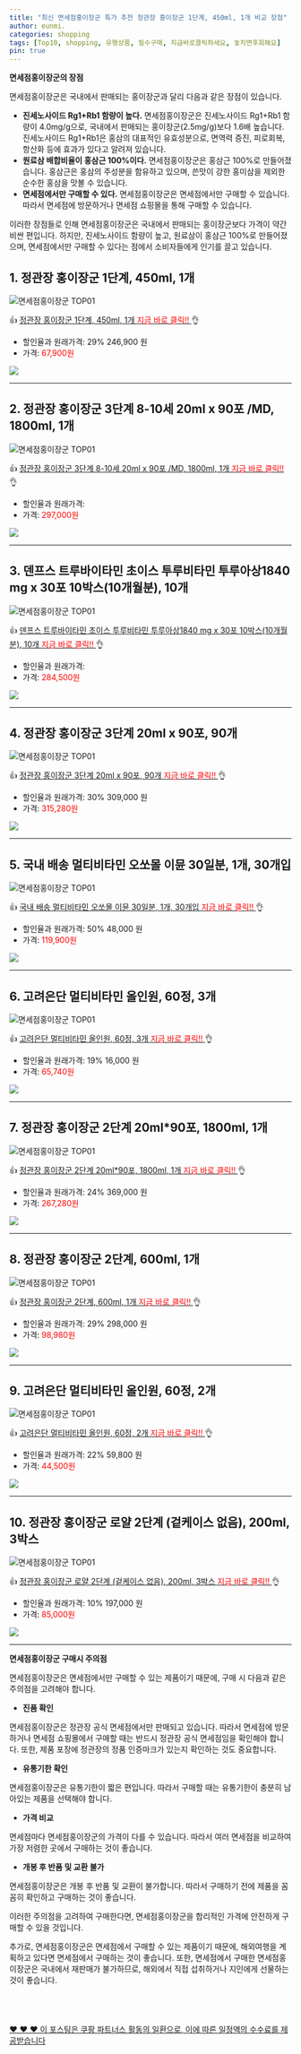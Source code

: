 ```yaml
---
title: "최신 면세점홍이장군 특가 추천 정관장 홍이장군 1단계, 450ml, 1개 비교 장점"
author: eunmi.
categories: shopping
tags: [Top10, shopping, 유행상품, 필수구매, 지금바로클릭하세요, 놓치면후회해요]
pin: true
---
```

**면세점홍이장군의 장점**

면세점홍이장군은 국내에서 판매되는 홍이장군과 달리 다음과 같은 장점이 있습니다.

* **진세노사이드 Rg1+Rb1 함량이 높다.** 면세점홍이장군은 진세노사이드 Rg1+Rb1 함량이 4.0mg/g으로, 국내에서 판매되는 홍이장군(2.5mg/g)보다 1.6배 높습니다. 진세노사이드 Rg1+Rb1은 홍삼의 대표적인 유효성분으로, 면역력 증진, 피로회복, 항산화 등에 효과가 있다고 알려져 있습니다.
* **원료삼 배합비율이 홍삼근 100%이다.** 면세점홍이장군은 홍삼근 100%로 만들어졌습니다. 홍삼근은 홍삼의 주성분을 함유하고 있으며, 쓴맛이 강한 홍미삼을 제외한 순수한 홍삼을 맛볼 수 있습니다.
* **면세점에서만 구매할 수 있다.** 면세점홍이장군은 면세점에서만 구매할 수 있습니다. 따라서 면세점에 방문하거나 면세점 쇼핑몰을 통해 구매할 수 있습니다.

이러한 장점들로 인해 면세점홍이장군은 국내에서 판매되는 홍이장군보다 가격이 약간 비싼 편입니다. 하지만, 진세노사이드 함량이 높고, 원료삼이 홍삼근 100%로 만들어졌으며, 면세점에서만 구매할 수 있다는 점에서 소비자들에게 인기를 끌고 있습니다.

   

## 1. 정관장 홍이장군 1단계, 450ml, 1개

![면세점홍이장군 TOP01](https://thumbnail6.coupangcdn.com/thumbnails/remote/230x230ex/image/vendor_inventory/d28b/08ec151a4dd64e55b8e0ac8a2b92e75d083acceb40a1bc4a879127dec81f.png)


👍 [정관장 홍이장군 1단계, 450ml, 1개 <font color=red> 지금 바로 클릭!! </font> ](https://link.coupang.com/re/AFFSDP?lptag=AF3617701&subid=GithubCoopas&pageKey=4311129782&traceid=V0-153&itemId=5003393158&vendorItemId=86534639604) 👌 


- 할인율과 원래가격: 29%  246,900   원
- 가격: <span style='color:red'>67,900원</span>

[![](/discount_price.png)](https://link.coupang.com/re/AFFSDP?lptag=AF3617701&subid=GithubCoopas&pageKey=4311129782&traceid=V0-153&itemId=5003393158&vendorItemId=86534639604)

---


   

## 2. 정관장 홍이장군 3단계 8-10세 20ml x 90포 /MD, 1800ml, 1개

![면세점홍이장군 TOP01](https://thumbnail9.coupangcdn.com/thumbnails/remote/230x230ex/image/vendor_inventory/6264/93575f8ba0da079679ec567a03a6278a840dc998ba6b0b7af403e88708a6.png)


👍 [정관장 홍이장군 3단계 8-10세 20ml x 90포 /MD, 1800ml, 1개 <font color=red> 지금 바로 클릭!! </font> ](https://link.coupang.com/re/AFFSDP?lptag=AF3617701&subid=GithubCoopas&pageKey=6124117940&traceid=V0-153&itemId=11629877980&vendorItemId=86534672234) 👌 


- 할인율과 원래가격: 
- 가격: <span style='color:red'>297,000원</span>

[![](/discount_price.png)](https://link.coupang.com/re/AFFSDP?lptag=AF3617701&subid=GithubCoopas&pageKey=6124117940&traceid=V0-153&itemId=11629877980&vendorItemId=86534672234)

---


   

## 3. 덴프스 트루바이타민 초이스 투루비타민 투루아상1840 mg x 30포 10박스(10개월분), 10개

![면세점홍이장군 TOP01](https://thumbnail6.coupangcdn.com/thumbnails/remote/230x230ex/image/vendor_inventory/7081/38212976413f2be866b0277f80a7dc00fd8b4076ec0d1644d50fd8065910.jpg)


👍 [덴프스 트루바이타민 초이스 투루비타민 투루아상1840 mg x 30포 10박스(10개월분), 10개 <font color=red> 지금 바로 클릭!! </font> ](https://link.coupang.com/re/AFFSDP?lptag=AF3617701&subid=GithubCoopas&pageKey=7531039859&traceid=V0-153&itemId=19774074688&vendorItemId=86763355684) 👌 


- 할인율과 원래가격: 
- 가격: <span style='color:red'>284,500원</span>

[![](/discount_price.png)](https://link.coupang.com/re/AFFSDP?lptag=AF3617701&subid=GithubCoopas&pageKey=7531039859&traceid=V0-153&itemId=19774074688&vendorItemId=86763355684)

---


   

## 4. 정관장 홍이장군 3단계 20ml x 90포, 90개

![면세점홍이장군 TOP01](https://thumbnail7.coupangcdn.com/thumbnails/remote/230x230ex/image/vendor_inventory/c1ec/bbf319fe888ba1d5b64c0fa4199450e9a12a5807a0ee787fe2e8a3069006.png)


👍 [정관장 홍이장군 3단계 20ml x 90포, 90개 <font color=red> 지금 바로 클릭!! </font> ](https://link.coupang.com/re/AFFSDP?lptag=AF3617701&subid=GithubCoopas&pageKey=7188840367&traceid=V0-153&itemId=16094663764&vendorItemId=86000256667) 👌 


- 할인율과 원래가격: 30%  309,000   원
- 가격: <span style='color:red'>315,280원</span>

[![](/discount_price.png)](https://link.coupang.com/re/AFFSDP?lptag=AF3617701&subid=GithubCoopas&pageKey=7188840367&traceid=V0-153&itemId=16094663764&vendorItemId=86000256667)

---


   

## 5. 국내 배송 멀티비타민 오쏘몰 이뮨 30일분, 1개, 30개입

![면세점홍이장군 TOP01](https://thumbnail7.coupangcdn.com/thumbnails/remote/230x230ex/image/vendor_inventory/d6a2/d414bc672467d2812000e7f13dddcb760b71a3e17af6630b479fbadfd269.jpg)


👍 [국내 배송 멀티비타민 오쏘몰 이뮨 30일분, 1개, 30개입 <font color=red> 지금 바로 클릭!! </font> ](https://link.coupang.com/re/AFFSDP?lptag=AF3617701&subid=GithubCoopas&pageKey=7653917970&traceid=V0-153&itemId=20373115084&vendorItemId=87222119697) 👌 


- 할인율과 원래가격: 50%  48,000   원
- 가격: <span style='color:red'>119,900원</span>

[![](/discount_price.png)](https://link.coupang.com/re/AFFSDP?lptag=AF3617701&subid=GithubCoopas&pageKey=7653917970&traceid=V0-153&itemId=20373115084&vendorItemId=87222119697)

---


   

## 6. 고려은단 멀티비타민 올인원, 60정, 3개

![면세점홍이장군 TOP01](https://thumbnail10.coupangcdn.com/thumbnails/remote/230x230ex/image/vendor_inventory/ff07/7a7958f0688281dcc0977d1066b009132141259cd845541843f2063684b4.jpg)


👍 [고려은단 멀티비타민 올인원, 60정, 3개 <font color=red> 지금 바로 클릭!! </font> ](https://link.coupang.com/re/AFFSDP?lptag=AF3617701&subid=GithubCoopas&pageKey=6743604050&traceid=V0-153&itemId=17892709009&vendorItemId=78477362984) 👌 


- 할인율과 원래가격: 19%  16,000   원
- 가격: <span style='color:red'>65,740원</span>

[![](/discount_price.png)](https://link.coupang.com/re/AFFSDP?lptag=AF3617701&subid=GithubCoopas&pageKey=6743604050&traceid=V0-153&itemId=17892709009&vendorItemId=78477362984)

---


   

## 7. 정관장 홍이장군 2단계 20ml*90포, 1800ml, 1개

![면세점홍이장군 TOP01](https://thumbnail8.coupangcdn.com/thumbnails/remote/230x230ex/image/vendor_inventory/a9b1/2a513b9cbeaf92c9c0053a06b6a303e9feca261d26b8b8b94f689b601c7d.png)


👍 [정관장 홍이장군 2단계 20ml*90포, 1800ml, 1개 <font color=red> 지금 바로 클릭!! </font> ](https://link.coupang.com/re/AFFSDP?lptag=AF3617701&subid=GithubCoopas&pageKey=6978790953&traceid=V0-153&itemId=17041225800&vendorItemId=86000242186) 👌 


- 할인율과 원래가격: 24%  369,000   원
- 가격: <span style='color:red'>267,280원</span>

[![](/discount_price.png)](https://link.coupang.com/re/AFFSDP?lptag=AF3617701&subid=GithubCoopas&pageKey=6978790953&traceid=V0-153&itemId=17041225800&vendorItemId=86000242186)

---


   

## 8. 정관장 홍이장군 2단계, 600ml, 1개

![면세점홍이장군 TOP01](https://thumbnail8.coupangcdn.com/thumbnails/remote/230x230ex/image/vendor_inventory/a9b1/2a513b9cbeaf92c9c0053a06b6a303e9feca261d26b8b8b94f689b601c7d.png)


👍 [정관장 홍이장군 2단계, 600ml, 1개 <font color=red> 지금 바로 클릭!! </font> ](https://link.coupang.com/re/AFFSDP?lptag=AF3617701&subid=GithubCoopas&pageKey=6978790953&traceid=V0-153&itemId=525000956&vendorItemId=86000239896) 👌 


- 할인율과 원래가격: 29%  298,000   원
- 가격: <span style='color:red'>98,980원</span>

[![](/discount_price.png)](https://link.coupang.com/re/AFFSDP?lptag=AF3617701&subid=GithubCoopas&pageKey=6978790953&traceid=V0-153&itemId=525000956&vendorItemId=86000239896)

---


   

## 9. 고려은단 멀티비타민 올인원, 60정, 2개

![면세점홍이장군 TOP01](https://thumbnail8.coupangcdn.com/thumbnails/remote/230x230ex/image/vendor_inventory/db13/f242272a1aa9e1bef5d0d76f7aa8252c10172c91fc984f1c0cb33cf6c6e6.jpg)


👍 [고려은단 멀티비타민 올인원, 60정, 2개 <font color=red> 지금 바로 클릭!! </font> ](https://link.coupang.com/re/AFFSDP?lptag=AF3617701&subid=GithubCoopas&pageKey=6743604050&traceid=V0-153&itemId=17892709008&vendorItemId=78477362980) 👌 


- 할인율과 원래가격: 22%  59,800   원
- 가격: <span style='color:red'>44,500원</span>

[![](/discount_price.png)](https://link.coupang.com/re/AFFSDP?lptag=AF3617701&subid=GithubCoopas&pageKey=6743604050&traceid=V0-153&itemId=17892709008&vendorItemId=78477362980)

---


   

## 10. 정관장 홍이장군 로얄 2단계 (겉케이스 없음), 200ml, 3박스

![면세점홍이장군 TOP01](https://thumbnail8.coupangcdn.com/thumbnails/remote/230x230ex/image/vendor_inventory/5a1e/8f58c63faed0cb83505debba85e3e11fe397366f8bdc6dfb9f389a334288.png)


👍 [정관장 홍이장군 로얄 2단계 (겉케이스 없음), 200ml, 3박스 <font color=red> 지금 바로 클릭!! </font> ](https://link.coupang.com/re/AFFSDP?lptag=AF3617701&subid=GithubCoopas&pageKey=6012030947&traceid=V0-153&itemId=10909233531&vendorItemId=86606171008) 👌 


- 할인율과 원래가격: 10%  197,000   원
- 가격: <span style='color:red'>85,000원</span>

[![](/discount_price.png)](https://link.coupang.com/re/AFFSDP?lptag=AF3617701&subid=GithubCoopas&pageKey=6012030947&traceid=V0-153&itemId=10909233531&vendorItemId=86606171008)

---
**면세점홍이장군 구매시 주의점**

면세점홍이장군은 면세점에서만 구매할 수 있는 제품이기 때문에, 구매 시 다음과 같은 주의점을 고려해야 합니다.

* **진품 확인**

면세점홍이장군은 정관장 공식 면세점에서만 판매되고 있습니다. 따라서 면세점에 방문하거나 면세점 쇼핑몰에서 구매할 때는 반드시 정관장 공식 면세점임을 확인해야 합니다. 또한, 제품 포장에 정관장의 정품 인증마크가 있는지 확인하는 것도 중요합니다.

* **유통기한 확인**

면세점홍이장군은 유통기한이 짧은 편입니다. 따라서 구매할 때는 유통기한이 충분히 남아있는 제품을 선택해야 합니다.

* **가격 비교**

면세점마다 면세점홍이장군의 가격이 다를 수 있습니다. 따라서 여러 면세점을 비교하여 가장 저렴한 곳에서 구매하는 것이 좋습니다.

* **개봉 후 반품 및 교환 불가**

면세점홍이장군은 개봉 후 반품 및 교환이 불가합니다. 따라서 구매하기 전에 제품을 꼼꼼히 확인하고 구매하는 것이 좋습니다.

이러한 주의점을 고려하여 구매한다면, 면세점홍이장군을 합리적인 가격에 안전하게 구매할 수 있을 것입니다.

추가로, 면세점홍이장군은 면세점에서 구매할 수 있는 제품이기 때문에, 해외여행을 계획하고 있다면 면세점에서 구매하는 것이 좋습니다. 또한, 면세점에서 구매한 면세점홍이장군은 국내에서 재판매가 불가하므로, 해외에서 직접 섭취하거나 지인에게 선물하는 것이 좋습니다.<br><br><br><br><br> [ ❤ ❤ ❤ 이 포스팅은 쿠팡 파트너스 활동의 일환으로, 이에 따른 일정액의 수수료를 제공받습니다](https://link.coupang.com/a/bcEFyh)